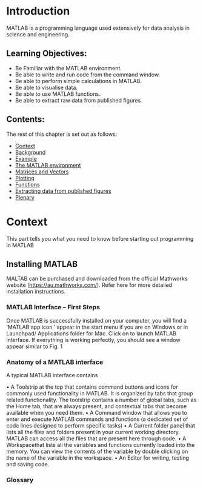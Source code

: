 # Introduction

MATLAB is a programming language used extensively for data analysis in science and engineering.

## Learning Objectives:

- Be Familiar with the MATLAB environment.
- Be able to write and run code from the command window.
- Be able to perform simple calculations in MATLAB.
- Be able to visualise data.
- Be able to use MATLAB functions.
- Be able to extract raw data from published figures.

## Contents:

The rest of this chapter is set out as follows:
<p><ul>
<li> <a href="#context"> Context </li>
<li> <a href="#bg"> Background </li>
<li> <a href="#ex"> Example </li>
<li> <a href="#TheMAT"> The MATLAB environment </li>
<li> <a href="#MatnVec"> Matrices and Vectors </li>
<li> <a href="#plot"> Plotting </li>
<li> <a href="#Functions">Functions</a> </li>
<li> <a href="#Ext">Extracting data from published figures</a> </li>
<li> <a href="#Plen"> Plenary </a> </li>
</ul></p>

# Context
This part tells you what you need to know before starting out programming in MATLAB

## Installing MATLAB

MALTAB can be purchased and downloaded from the official Mathworks website (https://au.mathworks.com/). Refer here for more detailed installation instructions.

### MATLAB Interface – First Steps

Once MATLAB is successfully installed on your computer, you will find a ‘MATLAB app icon  ’ appear in the start menu if you are on Windows or in Launchpad/ Applications folder for Mac. Click on   to launch MATLAB interface. If everything is working perfectly, you should see a window appear similar to Fig. 1

### Anatomy of a MATLAB interface

A typical MATLAB interface contains

•	A Toolstrip at the top that contains command buttons and icons for commonly used functionality in MATLAB. It is organized by tabs that group related functionality. The toolstrip contains a number of global tabs, such as the Home tab, that are always present, and contextual tabs that become available when you need them.
•	A Command window that allows you to enter and execute MATLAB commands and functions (a dedicated set of code lines designed to perform specific tasks)
•	A Current folder panel that lists all the files and folders present in your current working directory. MATLAB can access all the files that are present here through code.
•	A Workspacethat lists all the variables and functions currently loaded into the memory. You can view the contents of the variable by double clicking on the name of the variable in the workspace. 
•	An Editor for writing, testing and saving code.

### Glossary
